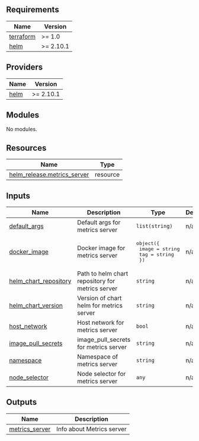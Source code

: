 <!-- BEGIN_TF_DOCS -->
## Requirements

| Name | Version |
|------|---------|
| <a name="requirement_terraform"></a> [terraform](#requirement\_terraform) | >= 1.0 |
| <a name="requirement_helm"></a> [helm](#requirement\_helm) | >= 2.10.1 |

## Providers

| Name | Version |
|------|---------|
| <a name="provider_helm"></a> [helm](#provider\_helm) | >= 2.10.1 |

## Modules

No modules.

## Resources

| Name | Type |
|------|------|
| [helm_release.metrics_server](https://registry.terraform.io/providers/hashicorp/helm/latest/docs/resources/release) | resource |

## Inputs

| Name | Description | Type | Default | Required |
|------|-------------|------|---------|:--------:|
| <a name="input_default_args"></a> [default\_args](#input\_default\_args) | Default args for metrics server | `list(string)` | n/a | yes |
| <a name="input_docker_image"></a> [docker\_image](#input\_docker\_image) | Docker image for metrics server | <pre>object({<br>    image = string<br>    tag   = string<br>  })</pre> | n/a | yes |
| <a name="input_helm_chart_repository"></a> [helm\_chart\_repository](#input\_helm\_chart\_repository) | Path to helm chart repository for metrics server | `string` | n/a | yes |
| <a name="input_helm_chart_version"></a> [helm\_chart\_version](#input\_helm\_chart\_version) | Version of chart helm for metrics server | `string` | n/a | yes |
| <a name="input_host_network"></a> [host\_network](#input\_host\_network) | Host network for metrics server | `bool` | n/a | yes |
| <a name="input_image_pull_secrets"></a> [image\_pull\_secrets](#input\_image\_pull\_secrets) | image\_pull\_secrets for metrics server | `string` | n/a | yes |
| <a name="input_namespace"></a> [namespace](#input\_namespace) | Namespace of metrics server | `string` | n/a | yes |
| <a name="input_node_selector"></a> [node\_selector](#input\_node\_selector) | Node selector for metrics server | `any` | n/a | yes |

## Outputs

| Name | Description |
|------|-------------|
| <a name="output_metrics_server"></a> [metrics\_server](#output\_metrics\_server) | Info about Metrics server |
<!-- END_TF_DOCS -->
